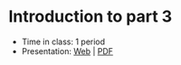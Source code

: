 # Introduction to part 3

- Time in class: 1 period
- Presentation:
  [Web](https://heig-vd-dai-course.github.io/heig-vd-dai-course/20-introduction-to-part-4/)
  |
  [PDF](https://heig-vd-dai-course.github.io/heig-vd-dai-course/20-introduction-to-part-4/20-introduction-to-part-4-presentation.pdf)<!-- | [Video (in French)]() -->
